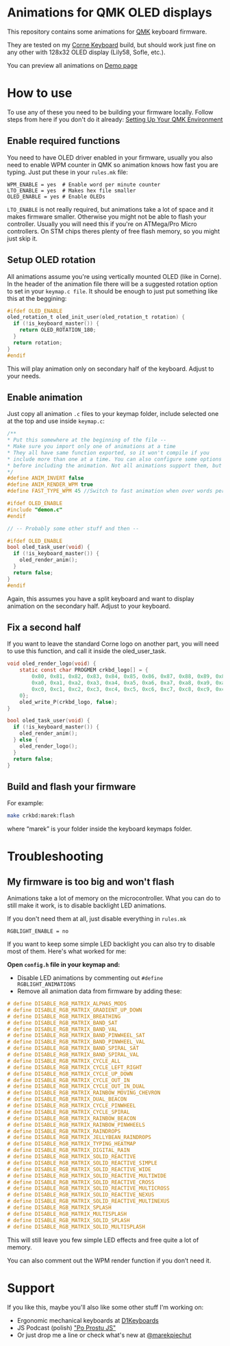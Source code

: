# Animations for QMK OLED displays

This repository contains some animations for [QMK](https://github.com/qmk/qmk_firmware)
keyboard firmware.

They are tested on my [Corne Keyboard](https://github.com/foostan/crkbd) build,
but should work just fine on any other with 128x32 OLED display (Lily58, Sofle, etc.).

You can preview all animations on [Demo page](demo.md)

# How to use

To use any of these you need to be building your firmware locally.
Follow steps from here if you don't do it already:
[Setting Up Your QMK Environment](https://beta.docs.qmk.fm/tutorial/newbs_getting_started)

## Enable required functions

You need to have OLED driver enabled in your firmware, usually you also need to enable
WPM counter in QMK so animation knows how fast you are typing. Just put these in your `rules.mk`
file:

```
WPM_ENABLE = yes  # Enable word per minute counter
LTO_ENABLE = yes  # Makes hex file smaller
OLED_ENABLE = yes # Enable OLEDs
```

`LTO_ENABLE` is not really required, but animations take a lot of space and it makes firmware smaller. Otherwise you might not be able to flash your controller. Usually you will need this if you're on ATMega/Pro Micro controllers. On STM chips theres plenty of free flash memory, so you might just skip it.

## Setup OLED rotation

All animations assume you're using vertically mounted OLED (like in Corne). In the header of the animation file there will be a suggested rotation option to set in your `keymap.c file`. It should be enough to just put something like this at the beggining:

```c
#ifdef OLED_ENABLE
oled_rotation_t oled_init_user(oled_rotation_t rotation) {
  if (!is_keyboard_master()) {
    return OLED_ROTATION_180;
  }
  return rotation;
}
#endif
```

This will play animation only on secondary half of the keyboard. Adjust to your needs.

## Enable animation

Just copy all animation `.c` files to your keymap folder, include selected one at the top and use inside `keymap.c`:

```c
/**
* Put this somewhere at the beginning of the file --
* Make sure you import only one of animations at a time
* They all have same function exported, so it won't compile if you
* include more than one at a time. You can also configure some options
* before including the animation. Not all animations support them, but some do :P.
*/
#define ANIM_INVERT false
#define ANIM_RENDER_WPM true
#define FAST_TYPE_WPM 45 //Switch to fast animation when over words per minute

#ifdef OLED_ENABLE
#include "demon.c"
#endif

// -- Probably some other stuff and then --

#ifdef OLED_ENABLE
bool oled_task_user(void) {
  if (!is_keyboard_master()) {
    oled_render_anim();
  }
  return false;
}
#endif
```

Again, this assumes you have a split keyboard and want to display animation
on the secondary half. Adjust to your keyboard.

## Fix a second half

If you want to leave the standard Corne logo on another part, you will need to use this function, and call it inside the oled_user_task.

```c
void oled_render_logo(void) {
    static const char PROGMEM crkbd_logo[] = {
        0x80, 0x81, 0x82, 0x83, 0x84, 0x85, 0x86, 0x87, 0x88, 0x89, 0x8a, 0x8b, 0x8c, 0x8d, 0x8e, 0x8f, 0x90, 0x91, 0x92, 0x93, 0x94,
        0xa0, 0xa1, 0xa2, 0xa3, 0xa4, 0xa5, 0xa6, 0xa7, 0xa8, 0xa9, 0xaa, 0xab, 0xac, 0xad, 0xae, 0xaf, 0xb0, 0xb1, 0xb2, 0xb3, 0xb4,
        0xc0, 0xc1, 0xc2, 0xc3, 0xc4, 0xc5, 0xc6, 0xc7, 0xc8, 0xc9, 0xca, 0xcb, 0xcc, 0xcd, 0xce, 0xcf, 0xd0, 0xd1, 0xd2, 0xd3, 0xd4,
    0};
    oled_write_P(crkbd_logo, false);
}
```

```c
bool oled_task_user(void) {
  if (!is_keyboard_master()) {
    oled_render_anim();
  } else {
    oled_render_logo();
  }
  return false;
}
```

## Build and flash your firmware

For example:

```bash
make crkbd:marek:flash
```

where “marek” is your folder inside the keyboard keymaps folder.

# Troubleshooting

## My firmware is too big and won't flash

Animations take a lot of memory on the microcontroller. What you can do to still
make it work, is to disable backlight LED animations.

If you don't need them at all, just disable everything in `rules.mk`

```
RGBLIGHT_ENABLE = no
```

If you want to keep some simple LED backlight you can also try to disable most of them.
Here's what worked for me:

**Open `config.h` file in your keymap and:**

- Disable LED animations by commenting out `#define RGBLIGHT_ANIMATIONS`
- Remove all animation data from firmware by adding these:

```c
# define DISABLE_RGB_MATRIX_ALPHAS_MODS
# define DISABLE_RGB_MATRIX_GRADIENT_UP_DOWN
# define DISABLE_RGB_MATRIX_BREATHING
# define DISABLE_RGB_MATRIX_BAND_SAT
# define DISABLE_RGB_MATRIX_BAND_VAL
# define DISABLE_RGB_MATRIX_BAND_PINWHEEL_SAT
# define DISABLE_RGB_MATRIX_BAND_PINWHEEL_VAL
# define DISABLE_RGB_MATRIX_BAND_SPIRAL_SAT
# define DISABLE_RGB_MATRIX_BAND_SPIRAL_VAL
# define DISABLE_RGB_MATRIX_CYCLE_ALL
# define DISABLE_RGB_MATRIX_CYCLE_LEFT_RIGHT
# define DISABLE_RGB_MATRIX_CYCLE_UP_DOWN
# define DISABLE_RGB_MATRIX_CYCLE_OUT_IN
# define DISABLE_RGB_MATRIX_CYCLE_OUT_IN_DUAL
# define DISABLE_RGB_MATRIX_RAINBOW_MOVING_CHEVRON
# define DISABLE_RGB_MATRIX_DUAL_BEACON
# define DISABLE_RGB_MATRIX_CYCLE_PINWHEEL
# define DISABLE_RGB_MATRIX_CYCLE_SPIRAL
# define DISABLE_RGB_MATRIX_RAINBOW_BEACON
# define DISABLE_RGB_MATRIX_RAINBOW_PINWHEELS
# define DISABLE_RGB_MATRIX_RAINDROPS
# define DISABLE_RGB_MATRIX_JELLYBEAN_RAINDROPS
# define DISABLE_RGB_MATRIX_TYPING_HEATMAP
# define DISABLE_RGB_MATRIX_DIGITAL_RAIN
# define DISABLE_RGB_MATRIX_SOLID_REACTIVE
# define DISABLE_RGB_MATRIX_SOLID_REACTIVE_SIMPLE
# define DISABLE_RGB_MATRIX_SOLID_REACTIVE_WIDE
# define DISABLE_RGB_MATRIX_SOLID_REACTIVE_MULTIWIDE
# define DISABLE_RGB_MATRIX_SOLID_REACTIVE_CROSS
# define DISABLE_RGB_MATRIX_SOLID_REACTIVE_MULTICROSS
# define DISABLE_RGB_MATRIX_SOLID_REACTIVE_NEXUS
# define DISABLE_RGB_MATRIX_SOLID_REACTIVE_MULTINEXUS
# define DISABLE_RGB_MATRIX_SPLASH
# define DISABLE_RGB_MATRIX_MULTISPLASH
# define DISABLE_RGB_MATRIX_SOLID_SPLASH
# define DISABLE_RGB_MATRIX_SOLID_MULTISPLASH
```

This will still leave you few simple LED effects and free quite a lot of memory.

You can also comment out the WPM render function if you don’t need it.

# Support

If you like this, maybe you'll also like some other stuff I'm working on:

- Ergonomic mechanical keyboards at [D1Keyboards](https://d1keyboards.com)
- JS Podcast (polish) ["Po Prostu JS"](https://poprostujs.pl)
- Or just drop me a line or check what's new at [@marekpiechut](https://twitter.com/marekpiechut)
